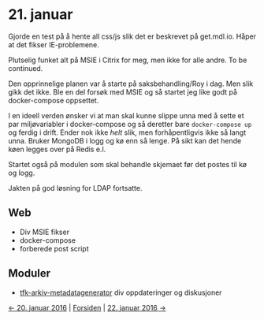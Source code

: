 # 21. januar

Gjorde en test på å hente all css/js slik det er beskrevet på get.mdl.io. Håper at det fikser IE-problemene.

Plutselig funket alt på MSIE i Citrix for meg, men ikke for alle andre. To be continued.

Den opprinnelige planen var å starte på saksbehandling/Roy i dag. Men slik gikk det ikke. Ble en del forsøk med MSIE og så startet jeg like godt på docker-compose oppsettet.

I en ideell verden ønsker vi at man skal kunne slippe unna med å sette et par miljøvariabler i docker-compose og så deretter bare ```docker-compose up``` og ferdig i drift.
Ender nok ikke _helt_ slik, men forhåpentligvis ikke så langt unna. Bruker MongoDB i logg og kø enn så lenge. På sikt kan det hende køen legges over på Redis e.l.

Startet også på modulen som skal behandle skjemaet før det postes til kø og logg.

Jakten på god løsning for LDAP fortsatte.

## Web
- Div MSIE fikser
- docker-compose
- forberede post script

## Moduler
- [tfk-arkiv-metadatagenerator](https://github.com/telemark/tfk-arkiv-metadatagenerator) div oppdateringer og diskusjoner

[<- 20. januar 2016](2016-01-20.md)  |  [Forsiden](../../index.md)  |  [22. januar 2016 ->](2016-01-22.md)